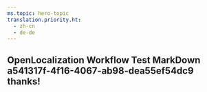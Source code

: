 ```yaml
---
ms.topic: hero-topic
translation.priority.ht: 
  - zh-cn
  - de-de
---
```

## OpenLocalization Workflow Test MarkDown a541317f-4f16-4067-ab98-dea55ef54dc9 thanks!
